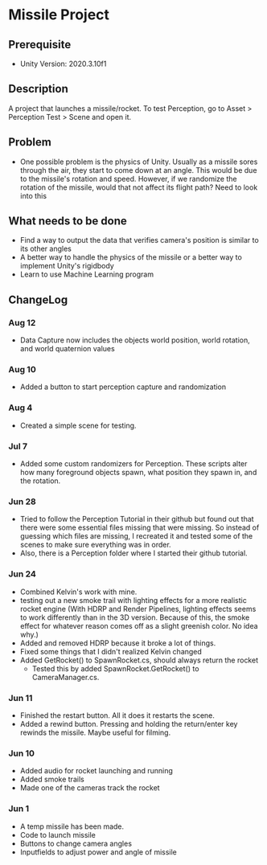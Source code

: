 # Missile Project

## Prerequisite
- Unity Version: 2020.3.10f1

## Description
A project that launches a missile/rocket.
To test Perception, go to Asset > Perception Test > Scene and open it.

## Problem
- One possible problem is the physics of Unity. Usually as a missile sores through the air, they start to come down at an angle. This would be due to the missile's rotation and speed. However, if we randomize the rotation of the missile, would that not affect its flight path? Need to look into this

## What needs to be done
- Find a way to output the data that verifies camera's position is similar to its other angles
- A better way to handle the physics of the missile or a better way to implement Unity's rigidbody
- Learn to use Machine Learning program

## ChangeLog
### Aug 12
- Data Capture now includes the objects world position, world rotation, and world quaternion values
### Aug 10
- Added a button to start perception capture and randomization
### Aug 4
- Created a simple scene for testing.
### Jul 7
- Added some custom randomizers for Perception. These scripts alter how many foreground objects spawn, what position they spawn in, and the rotation.
### Jun 28
- Tried to follow the Perception Tutorial in their github but found out that there were some essential files missing that were missing. So instead of guessing which files are missing, I recreated it and tested some of the scenes to make sure everything was in order.
- Also, there is a Perception folder where I started their github tutorial.
### Jun 24
- Combined Kelvin's work with mine.
- testing out a new smoke trail with lighting effects for a more realistic rocket engine
(With HDRP and Render Pipelines, lighting effects seems to work differently than in the 3D version. Because of this, the smoke effect for whatever reason comes off as a slight greenish color. No idea why.)
- Added and removed HDRP because it broke a lot of things.
- Fixed some things that I didn't realized Kelvin changed
- Added GetRocket() to SpawnRocket.cs, should always return the rocket
  - Tested this by added SpawnRocket.GetRocket() to CameraManager.cs.
### Jun 11
- Finished the restart button. All it does it restarts the scene.
- Added a rewind button. Pressing and holding the return/enter key rewinds the missile. Maybe useful for filming.
### Jun 10
- Added audio for rocket launching and running
- Added smoke trails
- Made one of the cameras track the rocket
### Jun 1
- A temp missile has been made.
- Code to launch missile
- Buttons to change camera angles
- Inputfields to adjust power and angle of missile

